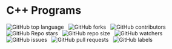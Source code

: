 # C++ Programs

![GitHub top language](https://img.shields.io/github/languages/top/TusharKukra/CppPrograms)
&nbsp; ![GitHub forks](https://img.shields.io/github/forks/TusharKukra/CppPrograms?style=social)
&nbsp; ![GitHub contributors](https://img.shields.io/github/contributors/TusharKukra/CppPrograms)
&nbsp; ![GitHub Repo stars](https://img.shields.io/github/stars/TusharKukra/CppPrograms?style=social)
&nbsp; ![GitHub repo size](https://img.shields.io/github/repo-size/TusharKukra/CppPrograms)
&nbsp; ![GitHub watchers](https://img.shields.io/github/watchers/TusharKukra/CppPrograms?style=social)
&nbsp; ![GitHub issues](https://img.shields.io/github/issues/TusharKukra/CppPrograms)
&nbsp; ![GitHub pull requests](https://img.shields.io/github/issues-pr/TusharKukra/CppPrograms)
&nbsp; ![GitHub labels](https://img.shields.io/github/labels/TusharKukra/CppPrograms/help%20wanted)
